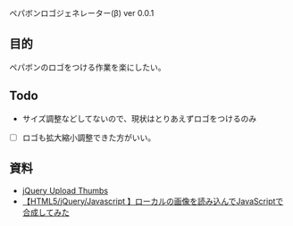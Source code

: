 ペパボンロゴジェネレーター(β) ver 0.0.1

## 目的

ペパボンのロゴをつける作業を楽にしたい。

## Todo

- サイズ調整などしてないので、現状はとりあえずロゴをつけるのみ
- [ ] ロゴも拡大縮小調整できた方がいい。

## 資料

- [jQuery Upload Thumbs](http://www.dekasu.net/upload_thumbs/) 
- [【HTML5/jQuery/Javascript 】ローカルの画像を読み込んでJavaScriptで合成してみた](http://beatdjam.hatenablog.com/entry/2016/01/21/225150)